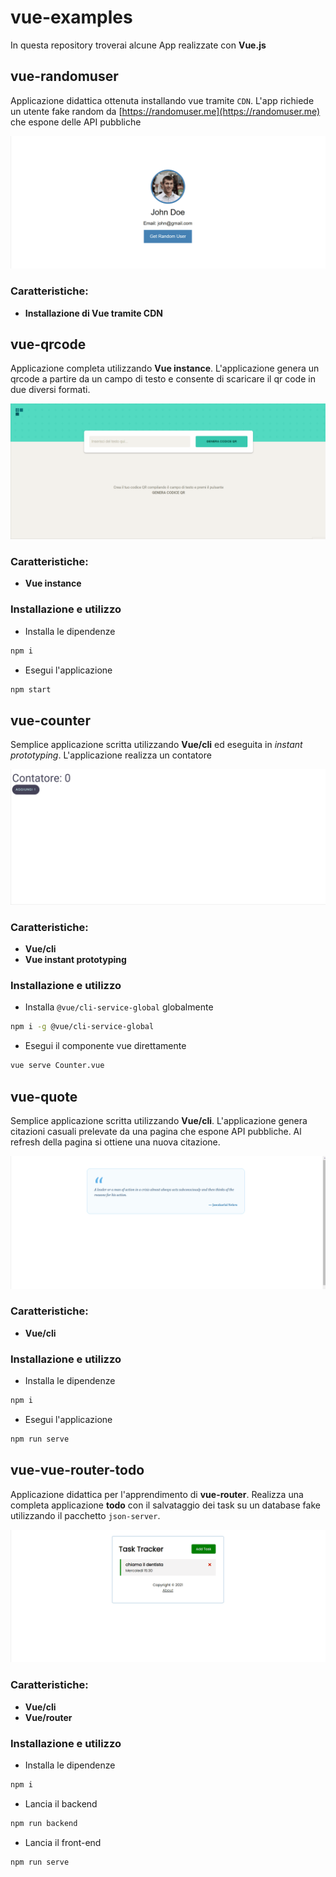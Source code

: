 # vue-examples

In questa repository troverai alcune App realizzate con **Vue.js**

## vue-randomuser
Applicazione didattica ottenuta installando vue tramite `CDN`. 
L'app richiede un utente fake random da [https://randomuser.me](https://randomuser.me) che espone delle API pubbliche

![](./images/vue-randomuser.gif)

### Caratteristiche:
- **Installazione di Vue tramite CDN**

## vue-qrcode

Applicazione completa utilizzando **Vue instance**. L'applicazione genera un qrcode a partire da un campo di testo e consente di scaricare il qr code in due diversi formati.

![](./images/vue-qrcode.gif)

### Caratteristiche:
- **Vue instance**

### Installazione e utilizzo
- Installa le dipendenze
```sh
npm i
```
- Esegui l'applicazione
```sh
npm start
```

## vue-counter

Semplice applicazione scritta utilizzando **Vue/cli** ed eseguita in *instant prototyping*. L'applicazione realizza un contatore

![](./images/vue-counter.gif)

### Caratteristiche:
- **Vue/cli**
- **Vue instant prototyping**

### Installazione e utilizzo
- Installa `@vue/cli-service-global` globalmente

```sh
npm i -g @vue/cli-service-global
```

- Esegui il componente vue direttamente

```sh
vue serve Counter.vue
```

## vue-quote

Semplice applicazione scritta utilizzando **Vue/cli**. L'applicazione genera citazioni casuali prelevate da una pagina che espone API pubbliche. Al refresh della pagina si ottiene una nuova citazione.

![](./images/vue-quote.gif)


### Caratteristiche:
- **Vue/cli**

### Installazione e utilizzo
- Installa le dipendenze
```sh
npm i
```
- Esegui l'applicazione
```sh
npm run serve
```

## vue-vue-router-todo

Applicazione didattica per l'apprendimento di **vue-router**. Realizza una completa applicazione **todo** con il salvataggio dei task su un database fake utilizzando il pacchetto `json-server`.

![](./images/vue-vue-router-todo.gif)

### Caratteristiche:
- **Vue/cli**
- **Vue/router**

### Installazione e utilizzo
- Installa le dipendenze
```sh
npm i
```
- Lancia il backend
```sh
npm run backend
```
- Lancia il front-end
```sh
npm run serve
```

